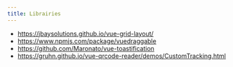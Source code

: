 ```yaml
---
title: Librairies
---
```


- <https://jbaysolutions.github.io/vue-grid-layout/>
- <https://www.npmjs.com/package/vuedraggable>
- <https://github.com/Maronato/vue-toastification>
- <https://gruhn.github.io/vue-qrcode-reader/demos/CustomTracking.html>
